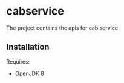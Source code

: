 # cabservice

The project contains the apis for cab service

## Installation

Requires:

* OpenJDK 8


